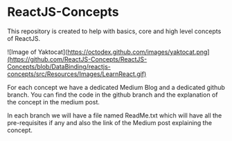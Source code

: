 # ReactJS-Concepts
This repository is created to help with basics, core and high level concepts of ReactJS.

![Image of Yaktocat](https://octodex.github.com/images/yaktocat.png](https://github.com/ReactJS-Concepts/ReactJS-Concepts/blob/DataBinding/reactjs-concepts/src/Resources/Images/LearnReact.gif)


For each concept we have a dedicated Medium Blog and a dedicated github branch.
You can find the code in the github branch and the explanation of the concept in the medium post.

In each branch we will have a file named ReadMe.txt which will have all the pre-requisites if any and also the link of the Medium post explaining the concept.
